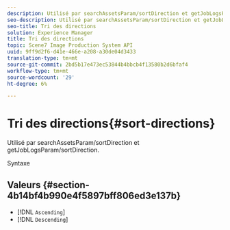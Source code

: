 ```yaml
---
description: Utilisé par searchAssetsParam/sortDirection et getJobLogsParam/sortDirection.
seo-description: Utilisé par searchAssetsParam/sortDirection et getJobLogsParam/sortDirection.
seo-title: Tri des directions
solution: Experience Manager
title: Tri des directions
topic: Scene7 Image Production System API
uuid: 9ff9d2f6-d41e-466e-a208-a30de04d3433
translation-type: tm+mt
source-git-commit: 2bd5b17e473ec53844b4bbcb4f13580b2d6bfaf4
workflow-type: tm+mt
source-wordcount: '29'
ht-degree: 6%

---
```



# Tri des directions{#sort-directions}

Utilisé par searchAssetsParam/sortDirection et getJobLogsParam/sortDirection.

Syntaxe

## Valeurs {#section-4b14bf4b990e4f5897bff806ed3e137b}

* [!DNL `Ascending`]
* [!DNL `Descending`]


